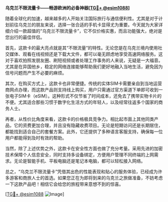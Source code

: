 **乌克兰不限流量卡——畅游欧洲的必备神器[[TG💪+ @esim1088](https://t.me/s/esim1088)]**

随着全球化的加速，越来越多的人开始关注国际旅行与通信便利性。尤其是对于计划前往乌克兰的朋友来说，选择一张合适的手机卡显得尤为重要。今天就为大家详细介绍一款超值的“乌克兰不限流量卡”，它不仅价格实惠，而且功能强大，绝对是您出行的最佳伴侣。

首先，这款卡的最大亮点就是其“不限流量”的特性。无论您是在乌克兰境内使用社交媒体、观看在线视频还是下载大文件，都可以毫无顾虑地享受高速网络服务。这对于喜欢拍照发朋友圈、刷短视频或者处理工作事务的人来说，无疑是一大福音。尤其是在异国他乡，稳定的网络连接能够帮助我们更好地融入当地生活，避免因为信号问题而产生不必要的麻烦。

其次，在购买方式上，这款卡也非常便捷。传统的实体SIM卡需要亲自到当地运营商网点办理，而这款产品则支持线上购买，用户只需通过官方渠道下单即可收到一张电子SIM卡（eSIM）。这种形式不仅节省了时间成本，还免去了携带实物卡片的不便。尤其适合那些习惯于数字化生活方式的年轻人，以及经常往返多个国家的商务人士。

再者，从性价比角度来看，这款卡的价格极具竞争力。相比起市面上其他同类产品，它的资费更加合理，并且没有隐藏收费项目。无论是短期访问还是长期居住，都能找到适合自己的套餐方案。此外，它还提供了多种语言客服支持，确保每一位用户都能得到及时有效的帮助。

当然，除了上述优势之外，这款卡在安全性方面也做了充分考量。采用先进的加密技术保障个人信息安全，同时支持多设备绑定，方便用户管理不同终端的上网需求。无论是智能手机、平板电脑还是笔记本电脑，都可以轻松接入网络。

总之，“乌克兰不限流量卡”凭借其出色的性能表现和贴心的服务体验，已经成为许多游客和商旅人士的首选。如果您正在为即将到来的乌克兰之旅做准备，不妨考虑一下这款产品吧！相信它会给您的旅程带来意想不到的惊喜。

[[TG💪+ @esim1088](https://t.me/s/esim1088) ![Image](https://i.postimg.cc/4NQfJmqS/Snipaste-2025-05-13-00-14-12.png)]